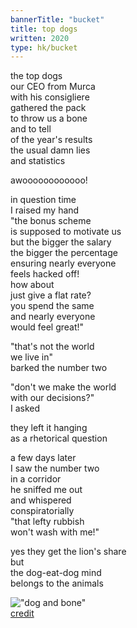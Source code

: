 ```yaml
---
bannerTitle: "bucket" 
title: top dogs
written: 2020
type: hk/bucket
---
```


the top dogs  
our CEO from Murca  
with his consigliere  
gathered the pack  
to throw us a bone  
and to tell  
of the year's results  
the usual damn lies  
and statistics


awoooooooooooo!


in question time  
I raised my hand  
"the bonus scheme  
is supposed to motivate us  
but the bigger the salary  
the bigger the percentage  
ensuring nearly everyone  
feels hacked off!  
how about  
just give a flat rate?  
you spend the same  
and nearly everyone  
would feel great!"  


"that's not the world  
we live in"  
barked the number two  


"don't we make the world  
with our decisions?"  
I asked  


they left it hanging  
as a rhetorical question  


a few days later  
I saw the number two  
in a corridor  
he sniffed me out  
and whispered  
conspiratorially  
"that lefty rubbish  
won't wash with me!"


yes they get the lion's share  
but  
the dog-eat-dog mind  
belongs to the animals  

!["dog and bone"](/images/bucket/dog-and-bone.jpg "dog and bone")  
[credit](https://rocksolidk9.wordpress.com/)
